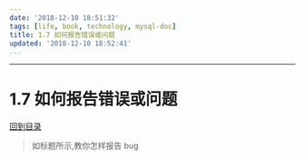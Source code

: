 ```yaml
---
date: '2018-12-10 18:51:32'
tags: [life, book, technology, mysql-doc]
title: 1.7 如何报告错误或问题
updated: '2018-12-10 18:52:41'
...
```

---
# 1.7 如何报告错误或问题
<!-- MarkdownTOC -->

<!-- /MarkdownTOC -->
[回到目录](../index.md)

> 如标题所示,教你怎样报告 bug
